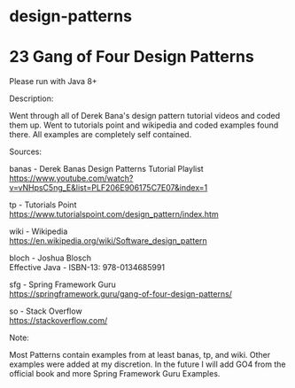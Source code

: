 # design-patterns

# 23 Gang of Four Design Patterns

Please run with Java 8+

Description:

Went through all of Derek Bana's design pattern tutorial videos and coded them up.
Went to tutorials point and wikipedia and coded examples found there.
All examples are completely self contained.

Sources:

banas - Derek Banas Design Patterns Tutorial Playlist <br />
https://www.youtube.com/watch?v=vNHpsC5ng_E&list=PLF206E906175C7E07&index=1

tp - Tutorials Point <br />
https://www.tutorialspoint.com/design_pattern/index.htm

wiki - Wikipedia <br />
https://en.wikipedia.org/wiki/Software_design_pattern

bloch - Joshua Blosch <br />
Effective Java - ISBN-13: 978-0134685991 

sfg - Spring Framework Guru <br />
https://springframework.guru/gang-of-four-design-patterns/ 

so -  Stack Overflow <br />
https://stackoverflow.com/


Note:

Most Patterns contain examples from at least banas, tp, and wiki. Other examples were added at my discretion. 
In the future I will add GO4 from the official book and more Spring Framework Guru Examples.
